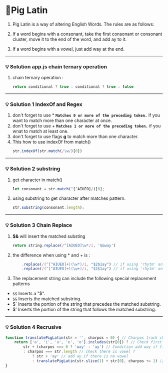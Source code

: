 # 📝Pig Latin

1. Pig Latin is a way of altering English Words. The rules are as follows:

2. If a word begins with a consonant, take the first consonant or consonant cluster, move it to the end of the word, and add ay to it.
   
3. If a word begins with a vowel, just add way at the end.


---

### 💡 Solution app.js chain ternary operation
1. chain ternary operation : 
    ```js
    return conditional ? true : conditional ? true : false
    ````
---

### 💡 Solution 1 IndexOf and Regex
1. don't forget to use * **`Matches 0 or more of the preceding token.`** if you want to match more than one character at once.
2. don't forget to use + **`Matches 1 or more of the preceding token.`** if you wnat to match at least one.
3. don't forget to use flags **g** to match more than one character.
4. This how to use indexOf from match()
    ```js
    str.indexOf(str.match(/\w/)[0])
    ````
---

### 💡 Solution 2 substring
1. get character in match()
   ```js
   let consonant = str.match(^[^AIUEO]/)[0];
   ```
2. using substring to get character after matches pattern.
   ```js
   str.substring(consonant.length);
   ``` 
---

### 💡 Solution 3 Chain Replace
1. **$&** will insert the matched substing 
    ```js
    return string.replace(/^[AIUEO]\w*/i, '$&way')
    ```
2. the difference when using * and + is : 
    ```js
        .replace(/(^[^AIUEO]+)(\w*)/i, "$2$1ay") // if using 'rhytm' and pattern * will return rhythm
        .replace(/(^[^AIUEO]+)(\w+)/i, "$2$1ay") // if using 'rhytm' and pattern + will return mrhyth because at least one character will be used by pattern +;
    ```
3. The replacement string can include the following special replacement patterns
- `$$`	Inserts a "$".
- `$&`	Inserts the matched substring.
- $`	Inserts the portion of the string that precedes the matched substring.
- $'	Inserts the portion of the string that follows the matched substring.

---
### 💡 Solution 4 Recrusive

```js
function translatePigLatin(str = '', charpos = 0) { // Charpos track character position
    return ['a', 'i', 'u', 'e', 'o'].includes(str[0]) ? // Check first character is vowel ?
        str + (charpos === 0 ? 'way' : 'ay') // Condition add way if first character vowel else add ay;
        : charpos === str.length // check there is vowel ?
            ? str + 'ay' // add ay if there is no vowel
            : translatePigLatin(str.slice(1) + str[0], charpos += 1) // Invoke tranlatePiglatin with move first character to last and update character position.
}
```





